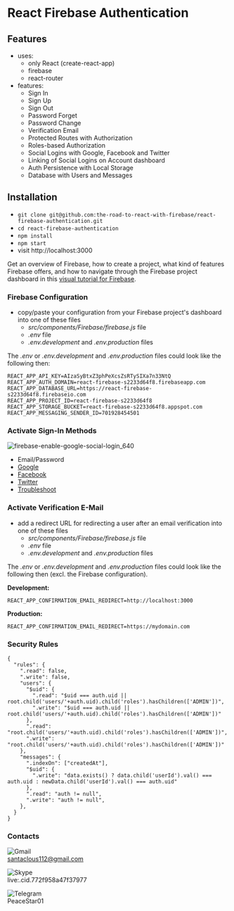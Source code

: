 # React Firebase Authentication

## Features

* uses:
  * only React (create-react-app)
  * firebase
  * react-router
* features:
  * Sign In
  * Sign Up
  * Sign Out
  * Password Forget
  * Password Change
  * Verification Email
  * Protected Routes with Authorization
  * Roles-based Authorization
  * Social Logins with Google, Facebook and Twitter
  * Linking of Social Logins on Account dashboard
  * Auth Persistence with Local Storage
  * Database with Users and Messages

## Installation

* `git clone git@github.com:the-road-to-react-with-firebase/react-firebase-authentication.git`
* `cd react-firebase-authentication`
* `npm install`
* `npm start`
* visit http://localhost:3000

Get an overview of Firebase, how to create a project, what kind of features Firebase offers, and how to navigate through the Firebase project dashboard in this [visual tutorial for Firebase](https://www.robinwieruch.de/firebase-tutorial/).

### Firebase Configuration

* copy/paste your configuration from your Firebase project's dashboard into one of these files
  * *src/components/Firebase/firebase.js* file
  * *.env* file
  * *.env.development* and *.env.production* files

The *.env* or *.env.development* and *.env.production* files could look like the following then:

```
REACT_APP_API_KEY=AIzaSyBtxZ3phPeXcsZsRTySIXa7n33NtQ
REACT_APP_AUTH_DOMAIN=react-firebase-s2233d64f8.firebaseapp.com
REACT_APP_DATABASE_URL=https://react-firebase-s2233d64f8.firebaseio.com
REACT_APP_PROJECT_ID=react-firebase-s2233d64f8
REACT_APP_STORAGE_BUCKET=react-firebase-s2233d64f8.appspot.com
REACT_APP_MESSAGING_SENDER_ID=701928454501
```

### Activate Sign-In Methods

![firebase-enable-google-social-login_640](https://user-images.githubusercontent.com/2479967/49687774-e0a31e80-fb42-11e8-9d8a-4b4c794134e6.jpg)

* Email/Password
* [Google](https://www.robinwieruch.de/react-firebase-social-login/)
* [Facebook](https://www.robinwieruch.de/firebase-facebook-login/)
* [Twitter](https://www.robinwieruch.de/firebase-twitter-login/)
* [Troubleshoot](https://www.robinwieruch.de/react-firebase-social-login/)

### Activate Verification E-Mail

* add a redirect URL for redirecting a user after an email verification into one of these files
  * *src/components/Firebase/firebase.js* file
  * *.env* file
  * *.env.development* and *.env.production* files

The *.env* or *.env.development* and *.env.production* files could look like the following then (excl. the Firebase configuration).

**Development:**

```
REACT_APP_CONFIRMATION_EMAIL_REDIRECT=http://localhost:3000
```

**Production:**

```
REACT_APP_CONFIRMATION_EMAIL_REDIRECT=https://mydomain.com
```

### Security Rules

```
{
  "rules": {
    ".read": false,
    ".write": false,
    "users": {
      "$uid": {
        ".read": "$uid === auth.uid || root.child('users/'+auth.uid).child('roles').hasChildren(['ADMIN'])",
        ".write": "$uid === auth.uid || root.child('users/'+auth.uid).child('roles').hasChildren(['ADMIN'])"
      },
      ".read": "root.child('users/'+auth.uid).child('roles').hasChildren(['ADMIN'])",
      ".write": "root.child('users/'+auth.uid).child('roles').hasChildren(['ADMIN'])"
    },
    "messages": {
      ".indexOn": ["createdAt"],
      "$uid": {
        ".write": "data.exists() ? data.child('userId').val() === auth.uid : newData.child('userId').val() === auth.uid"
      },
      ".read": "auth != null",
      ".write": "auth != null",
    },
  }
}
```

### Contacts


![Gmail](https://github.com/santaclous112/MonilP-Portfolio/blob/master/src/components/Icon/svg/mailto.svg)               
        santaclous112@gmail.com

![Skype](https://github.com/santaclous112/MonilP-Portfolio/blob/master/src/components/Icon/svg/skype.svg)               
        live:.cid.772f958a47f37977

![Telegram](https://github.com/santaclous112/MonilP-Portfolio/blob/master/src/components/Icon/svg/telegram.svg)               
        PeaceStar01
